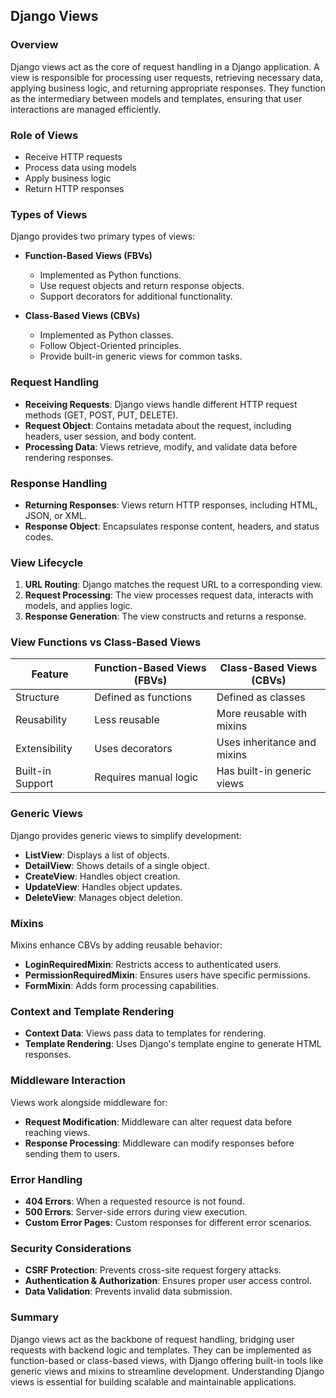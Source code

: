 ## Django Views

### Overview  
Django views act as the core of request handling in a Django application. A view is responsible for processing user requests, retrieving necessary data, applying business logic, and returning appropriate responses. They function as the intermediary between models and templates, ensuring that user interactions are managed efficiently.

### Role of Views  
- Receive HTTP requests  
- Process data using models  
- Apply business logic  
- Return HTTP responses  

### Types of Views  
Django provides two primary types of views:  

- **Function-Based Views (FBVs)**  
  - Implemented as Python functions.  
  - Use request objects and return response objects.  
  - Support decorators for additional functionality.  

- **Class-Based Views (CBVs)**  
  - Implemented as Python classes.  
  - Follow Object-Oriented principles.  
  - Provide built-in generic views for common tasks.  

### Request Handling  
- **Receiving Requests**: Django views handle different HTTP request methods (GET, POST, PUT, DELETE).  
- **Request Object**: Contains metadata about the request, including headers, user session, and body content.  
- **Processing Data**: Views retrieve, modify, and validate data before rendering responses.  

### Response Handling  
- **Returning Responses**: Views return HTTP responses, including HTML, JSON, or XML.  
- **Response Object**: Encapsulates response content, headers, and status codes.  

### View Lifecycle  
1. **URL Routing**: Django matches the request URL to a corresponding view.  
2. **Request Processing**: The view processes request data, interacts with models, and applies logic.  
3. **Response Generation**: The view constructs and returns a response.  

### View Functions vs Class-Based Views  
| Feature | Function-Based Views (FBVs) | Class-Based Views (CBVs) |  
|---------|----------------------------|----------------------------|  
| Structure | Defined as functions | Defined as classes |  
| Reusability | Less reusable | More reusable with mixins |  
| Extensibility | Uses decorators | Uses inheritance and mixins |  
| Built-in Support | Requires manual logic | Has built-in generic views |  

### Generic Views  
Django provides generic views to simplify development:  

- **ListView**: Displays a list of objects.  
- **DetailView**: Shows details of a single object.  
- **CreateView**: Handles object creation.  
- **UpdateView**: Handles object updates.  
- **DeleteView**: Manages object deletion.  

### Mixins  
Mixins enhance CBVs by adding reusable behavior:  

- **LoginRequiredMixin**: Restricts access to authenticated users.  
- **PermissionRequiredMixin**: Ensures users have specific permissions.  
- **FormMixin**: Adds form processing capabilities.  

### Context and Template Rendering  
- **Context Data**: Views pass data to templates for rendering.  
- **Template Rendering**: Uses Django's template engine to generate HTML responses.  

### Middleware Interaction  
Views work alongside middleware for:  
- **Request Modification**: Middleware can alter request data before reaching views.  
- **Response Processing**: Middleware can modify responses before sending them to users.  

### Error Handling  
- **404 Errors**: When a requested resource is not found.  
- **500 Errors**: Server-side errors during view execution.  
- **Custom Error Pages**: Custom responses for different error scenarios.  

### Security Considerations  
- **CSRF Protection**: Prevents cross-site request forgery attacks.  
- **Authentication & Authorization**: Ensures proper user access control.  
- **Data Validation**: Prevents invalid data submission.  

### Summary  
Django views act as the backbone of request handling, bridging user requests with backend logic and templates. They can be implemented as function-based or class-based views, with Django offering built-in tools like generic views and mixins to streamline development. Understanding Django views is essential for building scalable and maintainable applications.